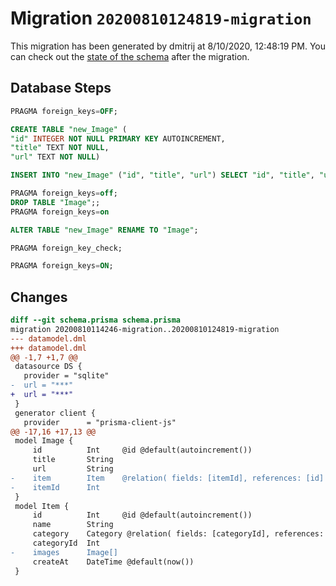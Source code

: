 # Migration `20200810124819-migration`

This migration has been generated by dmitrij at 8/10/2020, 12:48:19 PM.
You can check out the [state of the schema](./schema.prisma) after the migration.

## Database Steps

```sql
PRAGMA foreign_keys=OFF;

CREATE TABLE "new_Image" (
"id" INTEGER NOT NULL PRIMARY KEY AUTOINCREMENT,
"title" TEXT NOT NULL,
"url" TEXT NOT NULL)

INSERT INTO "new_Image" ("id", "title", "url") SELECT "id", "title", "url" FROM "Image"

PRAGMA foreign_keys=off;
DROP TABLE "Image";;
PRAGMA foreign_keys=on

ALTER TABLE "new_Image" RENAME TO "Image";

PRAGMA foreign_key_check;

PRAGMA foreign_keys=ON;
```

## Changes

```diff
diff --git schema.prisma schema.prisma
migration 20200810114246-migration..20200810124819-migration
--- datamodel.dml
+++ datamodel.dml
@@ -1,7 +1,7 @@
 datasource DS {
   provider = "sqlite"
-  url = "***"
+  url = "***"
 }
 generator client {
   provider      = "prisma-client-js"
@@ -17,16 +17,13 @@
 model Image {
     id          Int     @id @default(autoincrement())
     title       String
     url         String
-    item        Item    @relation( fields: [itemId], references: [id] )  
-    itemId      Int     
 }
 model Item {
     id          Int     @id @default(autoincrement())
     name        String
     category    Category @relation( fields: [categoryId], references: [id] )
     categoryId  Int
-    images      Image[]  
     createAt    DateTime @default(now())
 }
```


